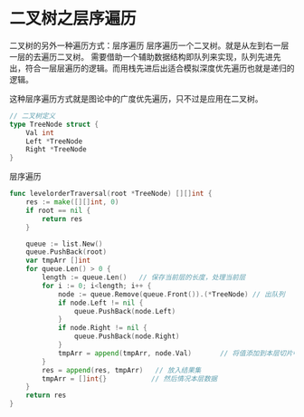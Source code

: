 # 二叉树之层序遍历
二叉树的另外一种遍历方式：层序遍历
层序遍历一个二叉树。就是从左到右一层一层的去遍历二叉树。
需要借助一个辅助数据结构即队列来实现，队列先进先出，符合一层层遍历的逻辑。而用栈先进后出适合模拟深度优先遍历也就是递归的逻辑。

这种层序遍历方式就是图论中的广度优先遍历，只不过是应用在二叉树。
```go
// 二叉树定义
type TreeNode struct {
    Val int
    Left *TreeNode
    Right *TreeNode
}
```
层序遍历
```go
func levelorderTraversal(root *TreeNode) [][]int {
    res := make([][]int, 0)
    if root == nil {
        return res
    }

    queue := list.New()
    queue.PushBack(root)
    var tmpArr []int
    for queue.Len() > 0 {
        length := queue.Len()   // 保存当前层的长度，处理当前层
        for i := 0; i<length; i++ {
            node := queue.Remove(queue.Front()).(*TreeNode) // 出队列
            if node.Left != nil {
                queue.PushBack(node.Left)
            }
            if node.Right != nil {
                queue.PushBack(node.Right)
            }
            tmpArr = append(tmpArr, node.Val)       // 将值添加到本层切片中
        }
        res = append(res, tmpArr)   // 放入结果集
        tmpArr = []int{}           // 然后情况本层数据
    }
    return res
}
```
